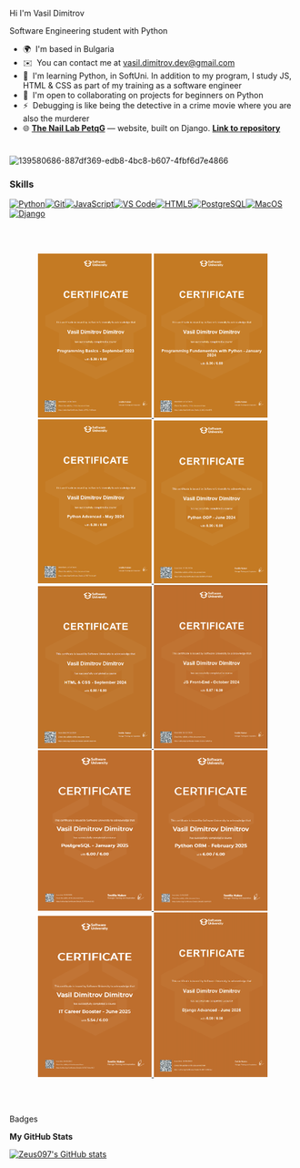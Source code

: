 Hi I'm Vasil Dimitrov

Software Engineering student with Python
* 🌍  I'm based in Bulgaria
* ✉️  You can contact me at vasil.dimitrov.dev@gmail.com
* 🧠  I'm learning Python, in SoftUni. In addition to my program, I study JS, HTML & CSS as part of my training as a software engineer
* 🤝  I'm open to collaborating on projects for beginners on Python
* ⚡  Debugging is like being the detective in a crime movie where you are also the murderer
* 🌐 **[The Nail Lab PetqG](https://the-nail-lab.onrender.com)** — website, built on Django. **[Link to repository](https://github.com/Zeus097/the_nail_lab_website)**




# 

![139580686-887df369-edb8-4bc8-b607-4fbf6d7e4866](https://github.com/user-attachments/assets/dea05729-95e9-4c1e-ac9f-0cf62fdbf4a9)


### Skills  

<p align="left"> <a href="https://www.python.org/" target="_blank" rel="noreferrer"><img src="https://raw.githubusercontent.com/danielcranney/readme-generator/main/public/icons/skills/python-colored.svg" width="36" height="36" alt="Python" /></a><a href="https://git-scm.com/" target="_blank" rel="noreferrer"><img src="https://raw.githubusercontent.com/danielcranney/readme-generator/main/public/icons/skills/git-colored.svg" width="36" height="36" alt="Git" /></a><a href="https://developer.mozilla.org/en-US/docs/Web/JavaScript" target="_blank" rel="noreferrer"><img src="https://raw.githubusercontent.com/danielcranney/readme-generator/main/public/icons/skills/javascript-colored.svg" width="36" height="36" alt="JavaScript" /></a><a href="https://code.visualstudio.com/" target="_blank" rel="noreferrer"><img src="https://raw.githubusercontent.com/danielcranney/readme-generator/main/public/icons/skills/visualstudiocode.svg" width="36" height="36" alt="VS Code" /></a><a href="https://developer.mozilla.org/en-US/docs/Glossary/HTML5" target="_blank" rel="noreferrer"><img src="https://raw.githubusercontent.com/danielcranney/readme-generator/main/public/icons/skills/html5-colored.svg" width="36" height="36" alt="HTML5" /></a><a href="https://www.postgresql.org/" target="_blank" rel="noreferrer"><img src="https://raw.githubusercontent.com/danielcranney/readme-generator/main/public/icons/skills/postgresql-colored.svg" width="36" height="36" alt="PostgreSQL" /></a><a href="https://apple.com" target="_blank" rel="noreferrer"><img src="https://raw.githubusercontent.com/danielcranney/readme-generator/main/public/icons/skills/macos-colored.svg" width="36" height="36" alt="MacOS" /></a><a href="https://www.djangoproject.com/" target="_blank" rel="noreferrer"><img src="https://raw.githubusercontent.com/danielcranney/readme-generator/main/public/icons/skills/django-colored.svg" width="36" height="36" alt="Django" /></a> </p> 


<br></br>

<p align="center">
  
  <a href="Certificates/01_Programming Basics with Python.png" target="_blank">
    <img src="Certificates/01_Programming Basics with Python.png" alt="Programming Basics with Python" width="200"/>
  </a>
  
  <a href="Certificates/02_Programming Fundamentals with Python.png" target="_blank">
    <img src="Certificates/02_Programming Fundamentals with Python.png" alt="Programming Fundamentals with Python" width="200"/>
  </a>
  
  <a href="Certificates/03_Python Advanced Certificate.png" target="_blank">
    <img src="Certificates/03_Python Advanced Certificate.png" alt="Python Advanced Certificate" width="200"/>
  </a>

  <a href="Certificates/04_Python OOP Certificate.jpeg" target="_blank">
    <img src="Certificates/04_Python OOP Certificate.jpeg" alt="Python OOP Certificate" width="200"/>
  </a>

  <a href="Certificates/05-JS Front-End-HTML&CSS.png" target="_blank">
    <img src="Certificates/05-JS Front-End-HTML&CSS.png" alt="JS Front-End-HTML&CSS" width="200"/>
  </a>

  <a href="Certificates/06-JS Front-End.png" target="_blank">
    <img src="Certificates/06-JS Front-End.png" alt="JS Front-End" width="200"/>
  </a>

  <a href="Certificates/07_Python_DB.png" target="_blank">
    <img src="Certificates/07_Python_DB.png" alt="Python_DB" width="200"/>
  </a>

  <a href="Certificates/08_Python_DB_ORM.png" target="_blank">
    <img src="Certificates/08_Python_DB_ORM.png" alt="Python_DB_ORM" width="200"/>
  </a>

  <a href="Certificates/IT_Carreer_Boosting.png" target="_blank">
    <img src="Certificates/IT_Carreer_Boosting.png" alt="Carreer_Boosting" width="200"/>
  </a>

  <a href="Certificates/django_advanced.png" target="_blank">
    <img src="Certificates/django_advanced.png" alt="django_advanced" width="200"/>
  </a>
  
</p>

<br></br>


 Badges

<b>My GitHub Stats</b>

<a href="http://www.github.com/Zeus097"><img src="https://github-readme-stats.vercel.app/api?username=Zeus097&show_icons=true&hide=&title_color=3382ed&text_color=10b981&icon_color=facc15&bg_color=1c1917&hide_border=true&show_icons=true" alt="Zeus097's GitHub stats" /></a>




